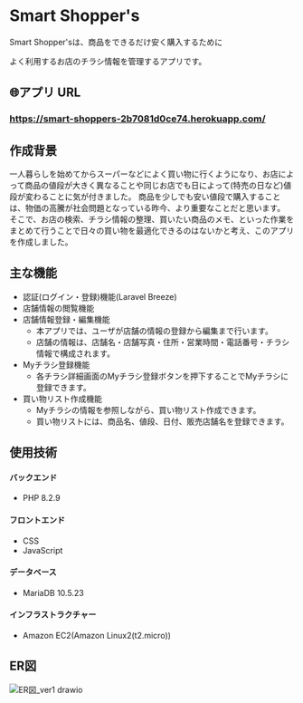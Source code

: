 <h1>Smart Shopper's</h1>
Smart Shopper'sは、商品をできるだけ安く購入するために

よく利用するお店のチラシ情報を管理するアプリです。


## :globe_with_meridians:アプリ URL

### **https://smart-shoppers-2b7081d0ce74.herokuapp.com/**


## 作成背景
一人暮らしを始めてからスーパーなどによく買い物に行くようになり、お店によって商品の値段が大きく異なることや同じお店でも日によって(特売の日など)値段が変わることに気が付きました。
商品を少しでも安い値段で購入することは、物価の高騰が社会問題となっている昨今、より重要なことだと思います。
そこで、お店の検索、チラシ情報の整理、買いたい商品のメモ、といった作業をまとめて行うことで日々の買い物を最適化できるのはないかと考え、このアプリを作成しました。

## 主な機能
- 認証(ログイン・登録)機能(Laravel Breeze)
- 店舗情報の閲覧機能
- 店舗情報登録・編集機能
  - 本アプリでは、ユーザが店舗の情報の登録から編集まで行います。
  - 店舗の情報は、店舗名・店舗写真・住所・営業時間・電話番号・チラシ情報で構成されます。
- Myチラシ登録機能
  - 各チラシ詳細画面のMyチラシ登録ボタンを押下することでMyチラシに登録できます。
- 買い物リスト作成機能
  - Myチラシの情報を参照しながら、買い物リスト作成できます。
  - 買い物リストには、商品名、値段、日付、販売店舗名を登録できます。

## 使用技術
#### バックエンド
- PHP 8.2.9

#### フロントエンド
- CSS
- JavaScript

#### データベース
- MariaDB 10.5.23

#### インフラストラクチャー
- Amazon EC2(Amazon Linux2(t2.micro))

## ER図
![ER図_ver1 drawio](https://github.com/yukiiga/smart-shoppers/assets/131857292/a492826b-5cc7-461a-8f93-02fee62b73f0)
